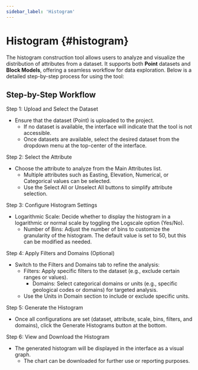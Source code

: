 ```yaml
---
sidebar_label: 'Histogram'
---
```


# **Histogram** {#histogram}

The histogram construction tool allows users to analyze and visualize the distribution of attributes from a dataset. It supports both **Point** datasets and **Block Models**, offering a seamless workflow for data exploration. Below is a detailed step-by-step process for using the tool:

## **Step-by-Step Workflow**

Step 1: Upload and Select the Dataset

* Ensure that the dataset (Point) is uploaded to the project.  
  * If no dataset is available, the interface will indicate that the tool is not accessible.  
  * Once datasets are available, select the desired dataset from the dropdown menu at the top-center of the interface.

Step 2: Select the Attribute

* Choose the attribute to analyze from the Main Attributes list.  
  * Multiple attributes such as Easting, Elevation, Numerical, or Categorical values can be selected.  
  * Use the Select All or Unselect All buttons to simplify attribute selection.

Step 3: Configure Histogram Settings

* Logarithmic Scale: Decide whether to display the histogram in a logarithmic or normal scale by toggling the Logscale option (Yes/No).  
  * Number of Bins: Adjust the number of bins to customize the granularity of the histogram. The default value is set to 50, but this can be modified as needed.

Step 4: Apply Filters and Domains (Optional)

* Switch to the Filters and Domains tab to refine the analysis:  
  * Filters: Apply specific filters to the dataset (e.g., exclude certain ranges or values).  
    * Domains: Select categorical domains or units (e.g., specific geological codes or domains) for targeted analysis.  
  * Use the Units in Domain section to include or exclude specific units.

Step 5: Generate the Histogram

* Once all configurations are set (dataset, attribute, scale, bins, filters, and domains), click the Generate Histograms button at the bottom.

Step 6: View and Download the Histogram

* The generated histogram will be displayed in the interface as a visual graph.  
  * The chart can be downloaded for further use or reporting purposes.
